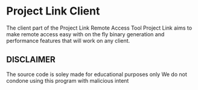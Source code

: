 # Project Link Client
The client part of the Project Link Remote Access Tool
Project Link aims to make remote access easy with on the fly binary generation and
performance features that will work on any client.

## DISCLAIMER
The source code is soley made for educational purposes only
We do not condone using this program with malicious intent
